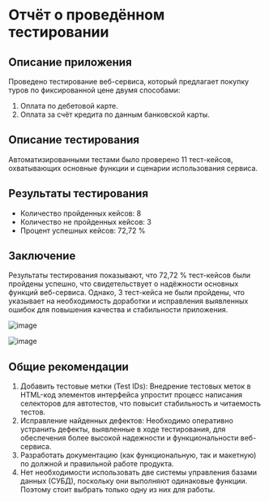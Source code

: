 # Отчёт о проведённом тестировании
## Описание приложения
Проведено тестирование веб-сервиса, который предлагает покупку туров по фиксированной цене двумя способами:

1. Оплата по дебетовой карте.
2. Оплата за счёт кредита по данным банковской карты.
## Описание тестирования
Автоматизированными тестами было проверено 11 тест-кейсов, охватывающих основные функции и сценарии использования сервиса.

## Результаты тестирования
* Количество пройденных кейсов: 8
* Количество не пройденных кейсов: 3
* Процент успешных кейсов: 72,72 %
## Заключение
Результаты тестирования показывают, что 72,72 % тест-кейсов были пройдены успешно, что свидетельствует о надёжности основных функций веб-сервиса. Однако, 3 тест-кейса не были пройдены, что указывает на необходимость доработки и исправления выявленных ошибок для повышения качества и стабильности приложения.

![image](https://github.com/NikitosSpiridonov/Diplom/assets/154674545/ceef49f2-7b96-4eb8-957e-790baf9d190f)

![image](https://github.com/NikitosSpiridonov/Diplom/assets/154674545/90bf4273-e498-4a1d-bb01-c7847904aa03)

## Общие рекомендации
1. Добавить тестовые метки (Test IDs): Внедрение тестовых меток в HTML-код элементов интерфейса упростит процесс написания селекторов для автотестов, что повысит стабильность и читаемость тестов.
2. Исправление найденных дефектов: Необходимо оперативно устранить дефекты, выявленные в ходе тестирования, для обеспечения более высокой надежности и функциональности веб-сервиса.
3. Разработать документацию (как функциональную, так и макетную) по должной и правильной работе продукта.
4. Нет необходимости использовать две системы управления базами данных (СУБД), поскольку они выполняют одинаковые
   функции. Поэтому стоит выбрать только одну из них для работы.
